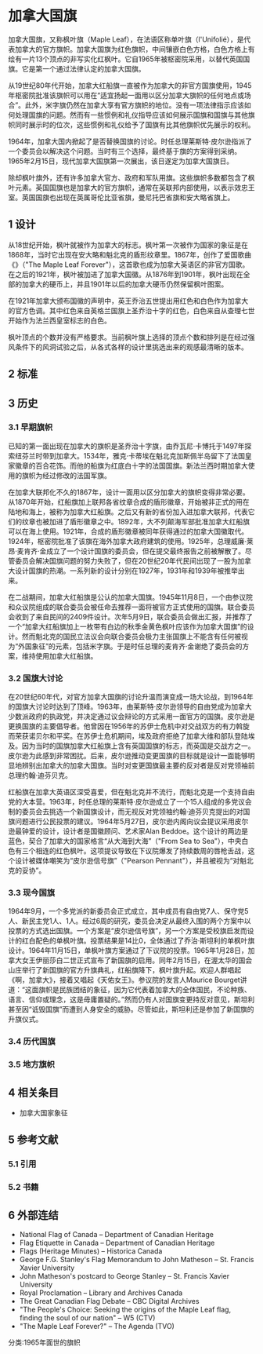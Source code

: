 # 加拿大国旗



加拿大国旗，又称枫叶旗（Maple Leaf），在法语区称单叶旗（l'Unifolié），是代表加拿大的官方旗帜。加拿大国旗为红色旗帜，中间镶嵌白色方格，白色方格上有绘有一片13个顶点的非写实化红枫叶。它自1965年被枢密院采用，以替代英国国旗。它是第一个通过法律认定的加拿大国旗。

从19世纪80年代开始，加拿大红船旗一直被作为加拿大的非官方国旗使用，1945年枢密院批准该旗帜可以用在“适宜扬起一面用以区分加拿大旗帜的任何地点或场合”。此外，米字旗仍然在加拿大享有官方旗帜的地位。没有一项法律指示应该如何处理国旗的问题。然而有一些惯例和礼仪指导应该如何展示国旗和国旗与其他旗帜同时展示时的位次，这些惯例和礼仪给予了国旗有比其他旗帜优先展示的权利。

1964年，加拿大国内掀起了是否替换国旗的讨论。时任总理莱斯特·皮尔逊指派了一个委员会以解决这个问题。当时有三个选择，最终基于旗的方案得到采纳。1965年2月15日，现代加拿大国旗第一次展出，该日遂定为加拿大国旗日。

除却枫叶旗外，还有许多加拿大官方、政府和军队用旗。这些旗帜多数都包含了枫叶元素。英国国旗也是加拿大的官方旗帜，通常在英联邦内部使用，以表示效忠王室。英国国旗也出现在英属哥伦比亚省旗，曼尼托巴省旗和安大略省旗上。



## 1 设计

从18世纪开始，枫叶就被作为加拿大的标志。枫叶第一次被作为国家的象征是在1868年，当时它出现在安大略和魁北克的盾形纹章里。1867年，创作了爱国歌曲《》（"The Maple Leaf Forever"），这首歌也成为加拿大英语区的非官方国歌。在之后的1921年，枫叶被加进了加拿大国徽。从1876年到1901年，枫叶出现在全部的加拿大的硬币上，并且1901年以后的加拿大硬币仍然保留枫叶图案。 

在1921年加拿大颁布国徽的声明中，英王乔治五世提出用红色和白色作为加拿大的官方色调。其中红色来自英格兰国旗上圣乔治十字的红色，白色来自从查理七世开始作为法兰西皇室标志的白色。

枫叶顶点的个数并没有严格要求。当前枫叶旗上选择的顶点个数和排列是在经过强风条件下的风洞试验之后，从各式各样的设计里挑选出来的观感最清晰的版本。



## 2 标准



## 3 历史



### 3.1 早期旗帜

已知的第一面出现在加拿大的旗帜是圣乔治十字旗，由乔瓦尼·卡博托于1497年探索纽芬兰时带到加拿大。1534年，雅克·卡蒂埃在魁北克加斯佩半岛留下了法国皇家徽章的百合花饰。而他的船旗为红底白十字的法国国旗。新法兰西时期加拿大使用的旗帜为经过修改的法国军旗。

在加拿大联邦化不久的1867年，设计一面用以区分加拿大的旗帜变得非常必要。从1870年开始，红船旗加上联邦各省纹章合成的盾形徽章，开始被非正式的用在陆地和海上，被称为加拿大红船旗。之后又有新的省份加入进加拿大联邦，代表它们的纹章也被加进了盾形徽章之中。1892年，大不列颠海军部批准加拿大红船旗可以在海上使用。1921年，合成的盾形徽章被同年获得通过的加拿大国徽取代。1924年，枢密院批准了该旗在海外加拿大政府建筑的使用。1925年，总理威廉·莱昂·麦肯齐·金成立了一个设计国旗的委员会，但在提交最终报告之前被解散了。尽管委员会解决国旗问题的努力失败了，但在20世纪20年代民间出现了一股为加拿大设计国旗的热潮。一系列新的设计分别在1927年，1931年和1939年被推举出来。

在二战期间，加拿大红船旗是公认的加拿大国旗。1945年11月8日，一个由参议院和众议院组成的联合委员会被任命去推荐一面将被官方正式使用的国旗。联合委员会收到了来自民间的2409件设计。次年5月9日，联合委员会做出汇报，并推荐了一个“加拿大红船旗加上一枚带有白边的秋季金黄色枫叶应该作为加拿大国旗”的设计。然而魁北克的国民立法议会向联合委员会极力主张国旗上不能含有任何被视为“外国象征”的元素，包括米字旗。于是时任总理的麦肯齐·金谢绝了委员会的方案，维持使用加拿大红船旗。



### 3.2 国旗大讨论

在20世纪60年代，对官方加拿大国旗的讨论升温而演变成一场大论战，到1964年的国旗大讨论时达到了顶峰。1963年，由莱斯特·皮尔逊领导的自由党成为加拿大少数派政府的执政党，并决定通过议会辩论的方式采用一面官方的国旗。皮尔逊是更换国旗的主要倡导者。他曾因在1956年的苏伊士危机中对交战双方的有力斡旋而荣获诺贝尔和平奖。在苏伊士危机期间，埃及政府拒绝了加拿大维和部队登陆埃及。因为当时的国旗加拿大红船旗上含有英国国旗的标志，而英国是交战方之一。皮尔逊为此感到非常困扰。后来，皮尔逊推动变更国旗的目标就是设计一面能够明显地辨别出加拿大的加拿大国旗。当时对变更国旗最主要的反对者是反对党领袖前总理约翰·迪芬贝克。

红船旗在加拿大英语区深受喜爱，但在魁北克并不流行，而魁北克是一个支持自由党的大本营。1963年，时任总理的莱斯特·皮尔逊成立了一个15人组成的多党议会制的委员会去挑选一个新国旗设计，而无视反对党领袖约翰·迪芬贝克提出的对国旗问题进行公民投票的建议。1964年5月27日，皮尔逊内阁向议会提议采用皮尔逊最钟爱的设计，设计者是国徽顾问、艺术家Alan Beddoe。这个设计的两边是蓝色，契合了加拿大的国家格言“从大海到大海”（"From Sea to Sea"），中央白色有三个相连的红色枫叶。这项提议导致在下议院爆发了持续数周的唇枪舌战，这个设计被媒体嘲笑为“皮尔逊信号旗”（"Pearson Pennant"），并且被视为“对魁北克的妥协”。



### 3.3 现今国旗

1964年9月，一个多党派的新委员会正式成立，其中成员有自由党7人、保守党5人、新民主党1人、1人。经过6周的研究，委员会决定从最终入围的两个方案中以投票的方式选出国旗。一个方案是“皮尔逊信号旗”，另一个方案是受校旗启发而设计的红白配色的单枫叶旗。投票结果是14比0，全体通过了乔治·斯坦利的单枫叶旗设计。1964年11月15日，单枫叶旗方案通过了下议院的投票。1965年1月28日，加拿大女王伊丽莎白二世正式宣布了新国旗的启用。同年2月15日，在渥太华的国会山庄举行了新国旗的官方升旗典礼，红船旗降下，枫叶旗升起。欢迎人群唱起《啊，加拿大》，接着又唱起《天佑女王》。参议院的发言人Maurice Bourget讲道：“这面旗帜是民族团结的象征，因为它代表着加拿大的全体国民，不论种族、语言、信仰或理念，这是毋庸置疑的。”然而仍有人对国旗变更持反对意见，斯坦利甚至因“诋毁国旗”而遭到人身安全的威胁。尽管如此，斯坦利还是参加了新国旗的升旗仪式。



### 3.4 历代国旗



### 3.5 地方旗帜



## 4 相关条目

* 加拿大国家象征



## 5 参考文献



### 5.1 引用



### 5.2 书籍



## 6 外部连结

* National Flag of Canada – Department of Canadian Heritage
* Flag Etiquette in Canada  – Department of Canadian Heritage
* Flags (Heritage Minutes) – Historica Canada
* George F.G. Stanley's Flag Memorandum to John Matheson – St. Francis Xavier University
* John Matheson's postcard to George Stanley – St. Francis Xavier University
* Royal Proclamation – Library and Archives Canada
* The Great Canadian Flag Debate – CBC Digital Archives
* "The People's Choice: Seeking the origins of the Maple Leaf flag, finding the soul of our nation" – W5 (CTV)
* "The Maple Leaf Forever?" – The Agenda (TVO)

分类:1965年面世的旗帜



